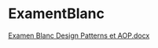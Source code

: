 # ExamentBlanc
[Examen Blanc Design Patterns et AOP.docx](https://github.com/AsmaSALK/ExamentBlanc/files/9887971/Examen.Blanc.Design.Patterns.et.AOP.docx)
